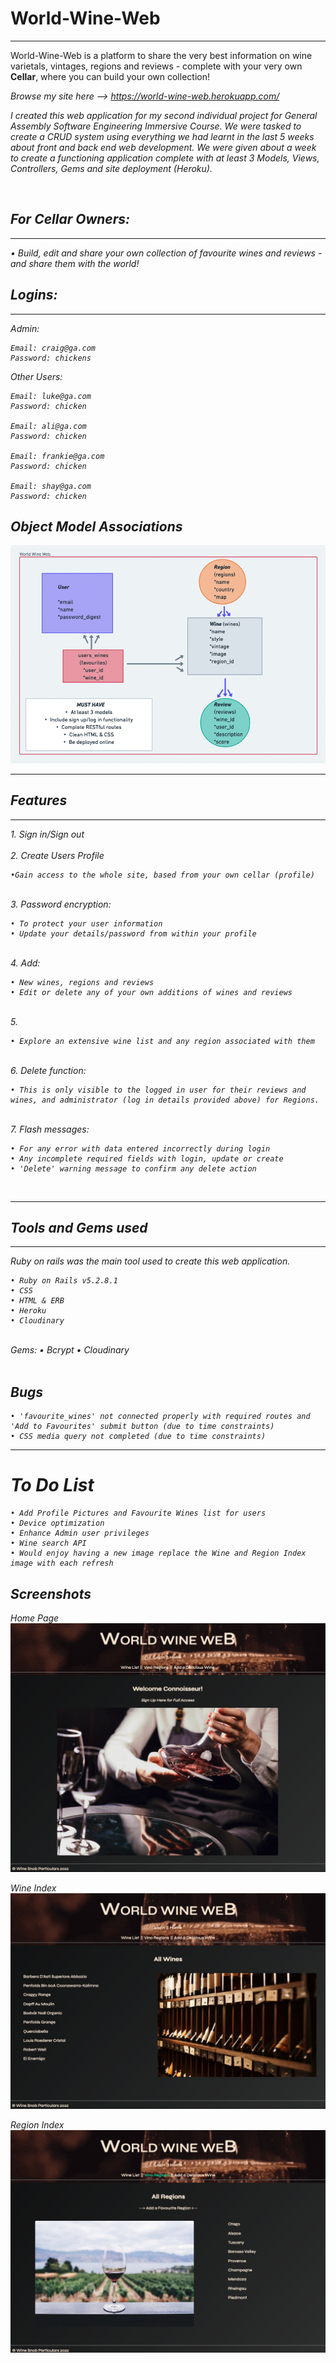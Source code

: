 
<h1> World-Wine-Web </h1>
<hr>
World-Wine-Web is a platform to share the very best information on wine varietals, vintages, regions and reviews - complete with your very own <strong>Cellar</strong>, where you can build your own collection!

<em>Browse my site here --> https://world-wine-web.herokuapp.com/

I created this web application for my second individual project for General Assembly Software Engineering Immersive Course. We were tasked to create a CRUD system using everything we had learnt in the last 5 weeks about front and back end web development. We were given about a week to create a functioning application complete with at least 3 Models, Views, Controllers, Gems and site deployment (Heroku).

<br>

## For Cellar Owners:
<hr>
• Build, edit and share your own collection of favourite wines and reviews - and share them with the world!

<br>

## Logins:
<hr>


Admin:

    Email: craig@ga.com
    Password: chickens

Other Users:

    Email: luke@ga.com
    Password: chicken

    Email: ali@ga.com
    Password: chicken

    Email: frankie@ga.com
    Password: chicken

    Email: shay@ga.com
    Password: chicken

## Object Model Associations

![Wireframe](/app/assets/images/wireframe.png)
<hr>

## Features
<hr>
1. Sign in/Sign out
<br><br>
2. Create Users Profile

    •Gain access to the whole site, based from your own cellar (profile)

<br>
3. Password encryption:

    • To protect your user information
    • Update your details/password from within your profile

<br>
4. Add:

    • New wines, regions and reviews 
    • Edit or delete any of your own additions of wines and reviews
<br>
5. 
    
    • Explore an extensive wine list and any region associated with them
<br>
6. Delete function:

    • This is only visible to the logged in user for their reviews and wines, and administrator (log in details provided above) for Regions.
<br>
7. Flash messages:

    • For any error with data entered incorrectly during login
    • Any incomplete required fields with login, update or create
    • 'Delete' warning message to confirm any delete action

<br>
<hr>


## Tools and Gems used
<hr>
Ruby on rails was the main tool used to create this web application. <br>

    • Ruby on Rails v5.2.8.1
    • CSS
    • HTML & ERB
    • Heroku
    • Cloudinary
<br>
Gems:
    • Bcrypt
    • Cloudinary
<br>
<br>


## Bugs

    • 'favourite_wines' not connected properly with required routes and 'Add to Favourites' submit button (due to time constraints)
    • CSS media query not completed (due to time constraints) 
<hr>

# To Do List

    • Add Profile Pictures and Favourite Wines list for users
    • Device optimization
    • Enhance Admin user privileges
    • Wine search API 
    • Would enjoy having a new image replace the Wine and Region Index image with each refresh 

## Screenshots

Home Page
![Wireframe](/app/assets/images/homepage.png)
<br>

Wine Index
![Wireframe](/app/assets/images/winelist.png)
<br>

Region Index
![Wireframe](/app/assets/images/regionsindex.png)
<br>












